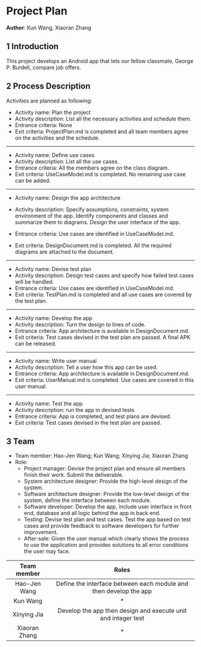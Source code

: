 # Project Plan

**Author**: Kun Wang, Xiaoran Zhang

## 1 Introduction

This project develops an Android app that lets our fellow classmate, George P. Burdell, compare job offers.

## 2 Process Description

Activities are planned as following:

- Activity name: Plan the project
- Activity description: List all the necessary activities and schedule them.
- Entrance criteria: None
- Exit criteria: ProjectPlan.md is completed and all team members agree on the activities and the schedule.

---

- Activity name: Define use cases
- Activity description: List all the use cases.
- Entrance criteria: All the members agree on the class diagram.
- Exit criteria: UseCaseModel.md is completed. No remaining use case can be added.

---
- Activity name: Design the app architecture

- Activity description: Specify assumptions, constraints, system environment of the app. Identify components and classes and summarize them to diagrams. Design the user interface of the app.
- Entrance criteria: Use cases are identified in UseCaseModel.md.
- Exit criteria: DesignDocument.md is completed. All the required diagrams are attached to the document.

---

- Activity name: Devise test plan
- Activity description: Design test cases and specify how failed test cases will be handled.
- Entrance criteria: Use cases are identified in UseCaseModel.md.
- Exit criteria: TestPlan.md is completed and all use cases are covered by the test plan.

---

- Activity name: Develop the app
- Activity description: Turn the design to lines of code.
- Entrance criteria: App architecture is available in DesignDocument.md.
- Exit criteria: Test cases devised in the test plan are passed. A final APK can be released.

---

- Activity name: Write user manual
- Activity description: Tell a user how this app can be used.
- Entrance criteria: App architecture is available in DesignDocument.md.
- Exit criteria: UserManual.md is completed. Use cases are covered in this user manual.

---

- Activity name: Test the app
- Activity description: run the app in devised tests
- Entrance criteria: App is completed, and test plans are devised.
- Exit criteria: Test cases devised in the test plan are passed.

## 3 Team

- Team member: Hao-Jen Wang; Kun Wang; Xinying Jia; Xiaoran Zhang 
- Role:
  - Project manager: Devise the project plan and ensure all members finish their work. Submit the deliverable.
  - System architecture designer: Provide the high-level design of the system.
  - Software architecture designer: Provide the low-level design of the system, define the interface between each module.
  - Software developer: Develop the app, include user interface in front end, database and all logic behind the app in back end.
  - Testing: Devise test plan and test cases. Test the app based on test cases and provide feedback to software developers for further improvement.
  - After-sale: Given the user manual which clearly shows the process to use the application and provides solutions to all error conditions the user may face.

| Team member | Roles |
|:-:|:-:|
| Hao-Jen Wang | Define the interface between each module and then develop the app |
| Kun Wang | * |
| Xinying Jia | Develop the app then design and execute unit and integer test |
| Xiaoran Zhang | * |
